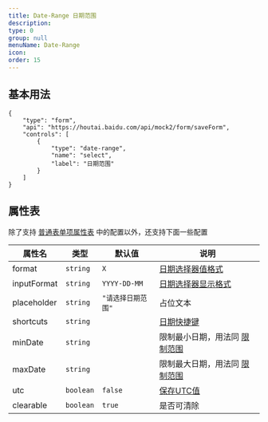 ```yaml
---
title: Date-Range 日期范围
description: 
type: 0
group: null
menuName: Date-Range
icon: 
order: 15
---
```

## 基本用法

```schema:height="500" scope="body"
{
    "type": "form",
    "api": "https://houtai.baidu.com/api/mock2/form/saveForm",
    "controls": [
        {
            "type": "date-range",
            "name": "select",
            "label": "日期范围"
        }
    ]
}
```

## 属性表

除了支持 [普通表单项属性表](./formitem#%E5%B1%9E%E6%80%A7%E8%A1%A8) 中的配置以外，还支持下面一些配置

| 属性名          | 类型      | 默认值             | 说明                                                                         |
| --------------- | --------- | ------------------ | ---------------------------------------------------------------------------- |
| format          | `string`  | `X`                | [日期选择器值格式](./date#%E5%80%BC%E6%A0%BC%E5%BC%8F)                       |
| inputFormat     | `string`  | `YYYY-DD-MM`       | [日期选择器显示格式](./date#%E6%98%BE%E7%A4%BA%E6%A0%BC%E5%BC%8F)            |
| placeholder     | `string`  | `"请选择日期范围"` | 占位文本                                                                     |
| shortcuts       | `string`  |                    | [日期快捷键](./date#%E5%BF%AB%E6%8D%B7%E9%94%AE)                             |
| minDate         | `string`  |                    | 限制最小日期，用法同 [限制范围](./date#%E9%99%90%E5%88%B6%E8%8C%83%E5%9B%B4) |
| maxDate         | `string`  |                    | 限制最大日期，用法同 [限制范围](./date#%E9%99%90%E5%88%B6%E8%8C%83%E5%9B%B4) |
| utc             | `boolean` | `false`            | [保存UTC值](./date#utc)                                                                    |
| clearable       | `boolean` | `true`             | 是否可清除                                                                   |






